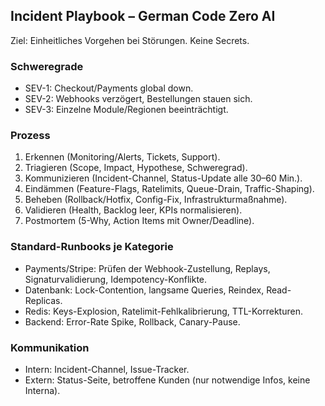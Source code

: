 ## Incident Playbook – German Code Zero AI

Ziel: Einheitliches Vorgehen bei Störungen. Keine Secrets.

### Schweregrade
- SEV-1: Checkout/Payments global down.
- SEV-2: Webhooks verzögert, Bestellungen stauen sich.
- SEV-3: Einzelne Module/Regionen beeinträchtigt.

### Prozess
1. Erkennen (Monitoring/Alerts, Tickets, Support).
2. Triagieren (Scope, Impact, Hypothese, Schweregrad).
3. Kommunizieren (Incident-Channel, Status-Update alle 30–60 Min.).
4. Eindämmen (Feature-Flags, Ratelimits, Queue-Drain, Traffic-Shaping).
5. Beheben (Rollback/Hotfix, Config-Fix, Infrastrukturmaßnahme).
6. Validieren (Health, Backlog leer, KPIs normalisieren).
7. Postmortem (5-Why, Action Items mit Owner/Deadline).

### Standard-Runbooks je Kategorie
- Payments/Stripe: Prüfen der Webhook-Zustellung, Replays, Signaturvalidierung, Idempotency-Konflikte.
- Datenbank: Lock-Contention, langsame Queries, Reindex, Read-Replicas.
- Redis: Keys-Explosion, Ratelimit-Fehlkalibrierung, TTL-Korrekturen.
- Backend: Error-Rate Spike, Rollback, Canary-Pause.

### Kommunikation
- Intern: Incident-Channel, Issue-Tracker.
- Extern: Status-Seite, betroffene Kunden (nur notwendige Infos, keine Interna).